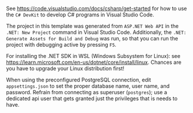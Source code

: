 See https://code.visualstudio.com/docs/csharp/get-started for how to use the `C#
DevKit` to develop C# programs in Visual Studio Code.

The project in this template was generated from `ASP.NET Web API` in the `.NET:
New Project` command in Visual Studio Code. Additionally, the `.NET: Generate
Assets for Build and Debug` was run, so that you can run the project with
debugging active by pressing `F5`.

For installing the .NET SDK in WSL (Windows Subsystem for Linux): see
https://learn.microsoft.com/en-us/dotnet/core/install/linux. Chances are you
have to upgrade your Linux distribution first!

When using the preconfigured PostgreSQL connection, edit `appsettings.json` to
set the proper database name, user name, and password. Refrain from connecting
as superuser (`postgres`); use a dedicated api user that gets granted just the
privileges that is needs to have.
